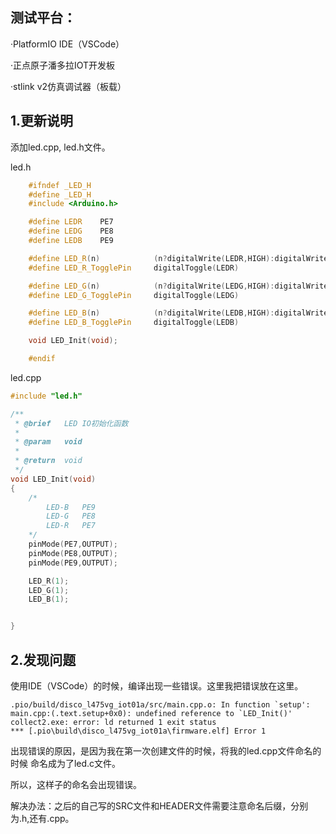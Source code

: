 ## 测试平台：
·PlatformIO IDE（VSCode）

·正点原子潘多拉IOT开发板

·stlink v2仿真调试器（板载）


## 1.更新说明

添加led.cpp, led.h文件。


led.h

```cpp
    #ifndef _LED_H
    #define _LED_H
    #include <Arduino.h>

    #define LEDR    PE7
    #define LEDG    PE8
    #define LEDB    PE9

    #define LED_R(n)			(n?digitalWrite(LEDR,HIGH):digitalWrite(LEDR,LOW))
    #define LED_R_TogglePin		digitalToggle(LEDR)

    #define LED_G(n)			(n?digitalWrite(LEDG,HIGH):digitalWrite(LEDG,LOW))
    #define LED_G_TogglePin     digitalToggle(LEDG)

    #define LED_B(n)			(n?digitalWrite(LEDB,HIGH):digitalWrite(LEDB,LOW))
    #define LED_B_TogglePin     digitalToggle(LEDB)

    void LED_Init(void);

    #endif
```

led.cpp
```cpp
#include "led.h"

/**
 * @brief	LED IO初始化函数
 *
 * @param   void
 *
 * @return  void
 */
void LED_Init(void)
{
	/*
		LED-B	PE9
		LED-G	PE8
		LED-R	PE7	
	*/
    pinMode(PE7,OUTPUT);
    pinMode(PE8,OUTPUT);
    pinMode(PE9,OUTPUT);

	LED_R(1);
	LED_G(1);
	LED_B(1);


}


```

## 2.发现问题

使用IDE（VSCode）的时候，编译出现一些错误。这里我把错误放在这里。

```
.pio/build/disco_l475vg_iot01a/src/main.cpp.o: In function `setup':
main.cpp:(.text.setup+0x0): undefined reference to `LED_Init()'
collect2.exe: error: ld returned 1 exit status
*** [.pio\build\disco_l475vg_iot01a\firmware.elf] Error 1

```


出现错误的原因，是因为我在第一次创建文件的时候，将我的led.cpp文件命名的时候
命名成为了led.c文件。

所以，这样子的命名会出现错误。

解决办法：之后的自己写的SRC文件和HEADER文件需要注意命名后缀，分别为.h,还有.cpp。







